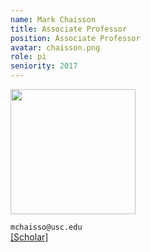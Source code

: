 ```yaml
---
name: Mark Chaisson
title: Associate Professor
position: Associate Professor
avatar: chaisson.png
role: pi
seniority: 2017
---
```


<img height="200" src="{{site.baseurl}}/images/people/{{page.avatar}}" data-action="zoom">


<i class="fa fa-envelope-o"></i> `mchaisso@usc.edu`<br>
<i class="fa fa-external-link"></i>
[[Scholar]](https://scholar.google.com/citations?user=YBf4490AAAAJ&hl=en)
